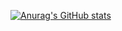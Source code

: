 [![Anurag's GitHub stats](https://github-readme-stats.vercel.app/api?username=landonpipkin97&hide=stars&bg_color=282a36&title_color=f8f8f2&border_color=6272a4&icon_color=8be9fd&text_color=bd93f9)](https://github.com/anuraghazra/github-readme-stats)
